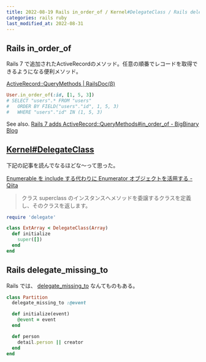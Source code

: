 ```yaml
---
title: 2022-08-19 Rails in_order_of / Kernel#DelegateClass / Rails delegate_missing_to
categories: rails ruby
last_modified_at: 2022-08-31
---
```


## Rails in_order_of

Rails 7 で追加されたActiveRecordのメソッド。任意の順番でレコードを取得できるようになる便利メソッド。

[ActiveRecord::QueryMethods \| RailsDoc(β)](https://railsdoc.github.io/classes/ActiveRecord/QueryMethods.html#method-i-in_order_of)

```rb
User.in_order_of(:id, [1, 5, 3])
# SELECT "users".* FROM "users"
#   ORDER BY FIELD("users"."id", 1, 5, 3)
#   WHERE "users"."id" IN (1, 5, 3)
```

See also. [Rails 7 adds ActiveRecord::QueryMethods#in_order_of - BigBinary Blog](https://www.bigbinary.com/blog/rails-7-adds-activerecord-query-methods-in-order-of)

## [Kernel#DelegateClass](https://docs.ruby-lang.org/ja/latest/method/Kernel/i/DelegateClass.html)

下記の記事を読んでなるほどな〜って思った。

[Enumerable を include する代わりに Enumerator オブジェクトを活用する - Qiita](https://qiita.com/QUANON/items/d84fcf417c285721837d)

> クラス superclass のインスタンスへメソッドを委譲するクラスを定義し、そのクラスを返します。

```rb
require 'delegate'

class ExtArray < DelegateClass(Array)
  def initialize
    super([])
  end
end
```

## Rails delegate_missing_to

Rails では、 [delegate_missing_to](https://railsdoc.github.io/classes/Module.html#method-i-delegate_missing_to) なんてものもある。

```rb
class Partition
  delegate_missing_to :@event

  def initialize(event)
    @event = event
  end

  def person
    detail.person || creator
  end
end
```
